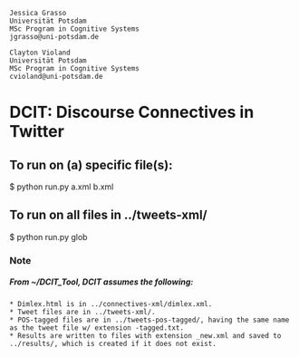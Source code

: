 ```
Jessica Grasso
Universität Potsdam
MSc Program in Cognitive Systems
jgrasso@uni-potsdam.de
```
```
Clayton Violand
Universität Potsdam
MSc Program in Cognitive Systems
cvioland@uni-potsdam.de
```
# DCIT: Discourse Connectives in Twitter
## To run on (a) specific file(s):
$ python run.py a.xml b.xml
<br>
## To run on all files in ../tweets-xml/
$ python run.py glob
<br>
### Note
##### From ~/DCIT_Tool, DCIT assumes the following:
    * Dimlex.html is in ../connectives-xml/dimlex.xml.
    * Tweet files are in ../tweets-xml/.
    * POS-tagged files are in ../tweets-pos-tagged/, having the same name as the tweet file w/ extension -tagged.txt.
    * Results are written to files with extension _new.xml and saved to ../results/, which is created if it does not exist.
